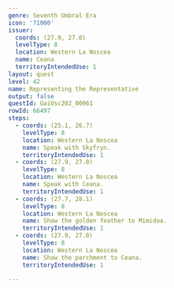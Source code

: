 ```yaml
---
genre: Seventh Umbral Era
icon: '71000'
issuer:
  coords: (27.9, 27.0)
  levelType: 8
  location: Western La Noscea
  name: Ceana
  territoryIntendedUse: 1
layout: quest
level: 42
name: Representing the Representative
output: false
questId: GaiUsc202_00961
rowId: 66497
steps:
  - coords: (25.1, 26.7)
    levelType: 8
    location: Western La Noscea
    name: Speak with Skyfryn.
    territoryIntendedUse: 1
  - coords: (27.9, 27.0)
    levelType: 8
    location: Western La Noscea
    name: Speak with Ceana.
    territoryIntendedUse: 1
  - coords: (27.7, 28.1)
    levelType: 8
    location: Western La Noscea
    name: Show the golden feather to Mimidoa.
    territoryIntendedUse: 1
  - coords: (27.9, 27.0)
    levelType: 8
    location: Western La Noscea
    name: Show the parchment to Ceana.
    territoryIntendedUse: 1

---
```

